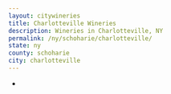```yaml
---
layout: citywineries
title: Charlotteville Wineries
description: Wineries in Charlotteville, NY
permalink: /ny/schoharie/charlotteville/
state: ny
county: schoharie
city: charlotteville
---
```

-
